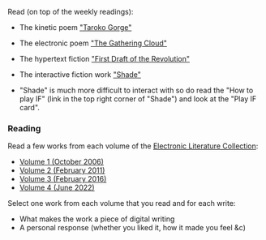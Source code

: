 Read (on top of the weekly readings):

- The kinetic poem ["Taroko Gorge"](https://collection.eliterature.org/3/work.html?work=taroko-gorge) 
- The electronic poem ["The Gathering Cloud"](https://luckysoap.com/thegatheringcloud/)
- The hypertext fiction ["First Draft of the Revolution"](https://collection.eliterature.org/3/work.html?work=first-draft-of-the-revolution)
- The interactive fiction work ["Shade"](https://pr-if.org/play/shade/)

- "Shade" is much more difficult to interact with so do read the "How to play IF" (link in the top right corner of "Shade") and look at the "Play IF card".


### Reading

Read a few works from each volume of the [Electronic Literature Collection](https://collection.eliterature.org/):

* [Volume 1 (October 2006)](https://collection.eliterature.org/1/)
* [Volume 2 (February 2011)](https://collection.eliterature.org/2/)
* [Volume 3 (February 2016)](https://collection.eliterature.org/3/)
* [Volume 4 (June 2022)](https://collection.eliterature.org/4/)

Select one work from each volume that you read and for each write:

* What makes the work a piece of digital writing
* A personal response (whether you liked it, how it made you feel &c)

